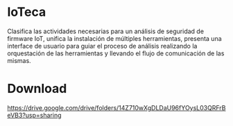 # IoTeca

Clasifica las actividades necesarias para un análisis de seguridad de firmware IoT, unifica la instalación de múltiples herramientas, presenta una interface de usuario para guiar el proceso de análisis realizando la orquestación de las herramientas y llevando el flujo de comunicación de las mismas.

# Download

https://drive.google.com/drive/folders/14Z710wXgDLDaU96fYOysL03QRFrBeVB3?usp=sharing
